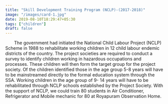 ```yaml
---
title: "Skill Development Training Program (NCLP)-(2017-2018)"
image: "/images/card-1.jpg"
date: 2019-08-10T18:29:47+05:30
tags: ["children"]
draft: false
---
```


&emsp;&emsp;The government had initiated the National Child Labour Project (NCLP) Scheme in 1988 to rehabilitate working children in 12 child labour endemic districts of the country. The project societies are required to conduct a survey to identify children working in hazardous occupations and processes. These children will then form the target group for the project society. Of the children identified those in the age group 5-8 years will have to be mainstreamed directly to the formal education system through the SSA. Working children in the age group of 9- 14 years will have to be rehabilitated through NCLP schools established by the Project Society. With the support of NCLP, we could train 80 students in Air Conditioner, Refrigerator and Mobile mechanic for 80 at Royapuram Observation Home.